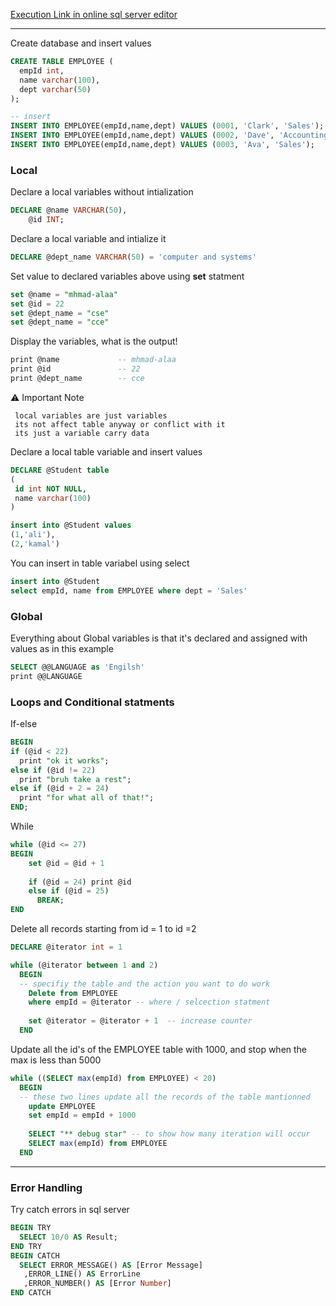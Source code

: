 [Execution Link in online sql server editor](https://onecompiler.com/sqlserver/3z83jg7cn)

---
Create database and insert values
```sql server
CREATE TABLE EMPLOYEE (
  empId int,
  name varchar(100),
  dept varchar(50)
);

-- insert
INSERT INTO EMPLOYEE(empId,name,dept) VALUES (0001, 'Clark', 'Sales');
INSERT INTO EMPLOYEE(empId,name,dept) VALUES (0002, 'Dave', 'Accounting');
INSERT INTO EMPLOYEE(empId,name,dept) VALUES (0003, 'Ava', 'Sales');
```
### **Local** 
Declare a local variables without intialization
``` sql server
DECLARE @name VARCHAR(50), 
    @id INT;
```

Declare a local variable and intialize it
``` sql server
DECLARE @dept_name VARCHAR(50) = 'computer and systems'
```

Set value to declared variables above using **set** statment
``` sql server
set @name = "mhmad-alaa"
set @id = 22
set @dept_name = "cse"
set @dept_name = "cce"
```

Display the variables, what is the output!
``` sql server
print @name             -- mhmad-alaa
print @id               -- 22
print @dept_name        -- cce
```

:warning:
 Important Note
 ```
  local variables are just variables 
  its not affect table anyway or conflict with it 
  its just a variable carry data
 ``` 

Declare a local table variable and insert values
``` sql server
DECLARE @Student table
(
 id int NOT NULL,
 name varchar(100)
)

insert into @Student values
(1,'ali'),
(2,'kamal')
```

You can insert in table variabel using select
``` sql server
insert into @Student
select empId, name from EMPLOYEE where dept = 'Sales'
```


### **Global**
Everything about Global variables is that it's declared and assigned with values as in this example 

``` sql server
SELECT @@LANGUAGE as 'Engilsh'
print @@LANGUAGE
```



### **Loops and Conditional statments**

If-else 
``` sql server
BEGIN 
if (@id < 22) 
  print "ok it works";
else if (@id != 22)
  print "bruh take a rest";
else if (@id + 2 = 24)
  print "for what all of that!";
END;

```
While
``` sql server
while (@id <= 27) 
BEGIN
    set @id = @id + 1
    
    if (@id = 24) print @id
    else if (@id = 25) 
      BREAK; 
END
```

Delete all records starting from id = 1 to id =2
``` sql server
DECLARE @iterator int = 1

while (@iterator between 1 and 2) 
  BEGIN 
  -- specifiy the table and the action you want to do work
    Delete from EMPLOYEE  
    where empId = @iterator -- where / selcection statment
    
    set @iterator = @iterator + 1  -- increase counter 
  END
```

Update all the id's of the EMPLOYEE table with 1000, and stop when the max is less than 5000

``` sql server
while ((SELECT max(empId) from EMPLOYEE) < 20) 
  BEGIN
  -- these two lines update all the records of the table mantionned
    update EMPLOYEE  
    set empId = empId + 1000    
    
    SELECT "** debug star" -- to show how many iteration will occur
    SELECT max(empId) from EMPLOYEE
  END

```

--- 
### **Error Handling**

Try catch errors in sql server
``` sql server
BEGIN TRY
  SELECT 10/0 AS Result;
END TRY
BEGIN CATCH
  SELECT ERROR_MESSAGE() AS [Error Message]
   ,ERROR_LINE() AS ErrorLine
   ,ERROR_NUMBER() AS [Error Number]
END CATCH
```
